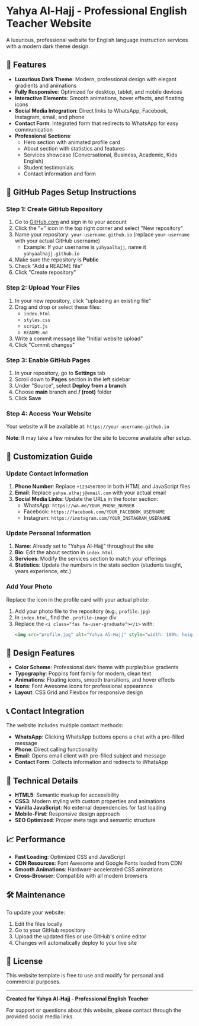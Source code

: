 # Yahya Al-Hajj - Professional English Teacher Website

A luxurious, professional website for English language instruction services with a modern dark theme design.

## 🌟 Features

- **Luxurious Dark Theme**: Modern, professional design with elegant gradients and animations
- **Fully Responsive**: Optimized for desktop, tablet, and mobile devices
- **Interactive Elements**: Smooth animations, hover effects, and floating icons
- **Social Media Integration**: Direct links to WhatsApp, Facebook, Instagram, email, and phone
- **Contact Form**: Integrated form that redirects to WhatsApp for easy communication
- **Professional Sections**:
  - Hero section with animated profile card
  - About section with statistics and features
  - Services showcase (Conversational, Business, Academic, Kids English)
  - Student testimonials
  - Contact information and form

## 🚀 GitHub Pages Setup Instructions

### Step 1: Create GitHub Repository

1. Go to [GitHub.com](https://github.com) and sign in to your account
2. Click the "+" icon in the top right corner and select "New repository"
3. Name your repository: `your-username.github.io` (replace `your-username` with your actual GitHub username)
   - Example: If your username is `yahyaalhajj`, name it `yahyaalhajj.github.io`
4. Make sure the repository is **Public**
5. Check "Add a README file"
6. Click "Create repository"

### Step 2: Upload Your Files

1. In your new repository, click "uploading an existing file"
2. Drag and drop or select these files:
   - `index.html`
   - `styles.css`
   - `script.js`
   - `README.md`
3. Write a commit message like "Initial website upload"
4. Click "Commit changes"

### Step 3: Enable GitHub Pages

1. In your repository, go to **Settings** tab
2. Scroll down to **Pages** section in the left sidebar
3. Under "Source", select **Deploy from a branch**
4. Choose **main** branch and **/ (root)** folder
5. Click **Save**

### Step 4: Access Your Website

Your website will be available at: `https://your-username.github.io`

**Note**: It may take a few minutes for the site to become available after setup.

## 📱 Customization Guide

### Update Contact Information

1. **Phone Number**: Replace `+1234567890` in both HTML and JavaScript files
2. **Email**: Replace `yahya.alhajj@email.com` with your actual email
3. **Social Media Links**: Update the URLs in the footer section:
   - WhatsApp: `https://wa.me/YOUR_PHONE_NUMBER`
   - Facebook: `https://facebook.com/YOUR_FACEBOOK_USERNAME`
   - Instagram: `https://instagram.com/YOUR_INSTAGRAM_USERNAME`

### Update Personal Information

1. **Name**: Already set to "Yahya Al-Hajj" throughout the site
2. **Bio**: Edit the about section in `index.html`
3. **Services**: Modify the services section to match your offerings
4. **Statistics**: Update the numbers in the stats section (students taught, years experience, etc.)

### Add Your Photo

Replace the icon in the profile card with your actual photo:

1. Add your photo file to the repository (e.g., `profile.jpg`)
2. In `index.html`, find the `.profile-image` div
3. Replace the `<i class="fas fa-user-graduate"></i>` with:
   ```html
   <img src="profile.jpg" alt="Yahya Al-Hajj" style="width: 100%; height: 100%; object-fit: cover; border-radius: 50%;">
   ```

## 🎨 Design Features

- **Color Scheme**: Professional dark theme with purple/blue gradients
- **Typography**: Poppins font family for modern, clean text
- **Animations**: Floating icons, smooth transitions, and hover effects
- **Icons**: Font Awesome icons for professional appearance
- **Layout**: CSS Grid and Flexbox for responsive design

## 📞 Contact Integration

The website includes multiple contact methods:

- **WhatsApp**: Clicking WhatsApp buttons opens a chat with a pre-filled message
- **Phone**: Direct calling functionality
- **Email**: Opens email client with pre-filled subject and message
- **Contact Form**: Collects information and redirects to WhatsApp

## 🔧 Technical Details

- **HTML5**: Semantic markup for accessibility
- **CSS3**: Modern styling with custom properties and animations
- **Vanilla JavaScript**: No external dependencies for fast loading
- **Mobile-First**: Responsive design approach
- **SEO Optimized**: Proper meta tags and semantic structure

## 📈 Performance

- **Fast Loading**: Optimized CSS and JavaScript
- **CDN Resources**: Font Awesome and Google Fonts loaded from CDN
- **Smooth Animations**: Hardware-accelerated CSS animations
- **Cross-Browser**: Compatible with all modern browsers

## 🛠️ Maintenance

To update your website:

1. Edit the files locally
2. Go to your GitHub repository
3. Upload the updated files or use GitHub's online editor
4. Changes will automatically deploy to your live site

## 📄 License

This website template is free to use and modify for personal and commercial purposes.

---

**Created for Yahya Al-Hajj - Professional English Teacher**

For support or questions about this website, please contact through the provided social media links.
